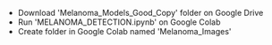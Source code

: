 - Download 'Melanoma_Models_Good_Copy' folder on Google Drive
- Run 'MELANOMA_DETECTION.ipynb' on Google Colab
- Create folder in Google Colab named 'Melanoma_Images'
